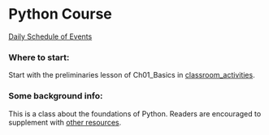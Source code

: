 # Python Course

[Daily Schedule of Events](https://github.com/python-can-define-radio/python-course/blob/main/resources/toc-python.md)

### Where to start:

Start with the preliminaries lesson of Ch01_Basics in [classroom_activities](https://github.com/python-can-define-radio/python-course/tree/main/classroom_activities).

### Some background info:

This is a class about the foundations of Python. Readers are encouraged to supplement with [other resources](https://github.com/python-can-define-radio/python-course/blob/main/resources/README.md).
